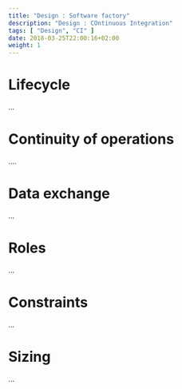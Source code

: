 ```yaml
---
title: "Design : Software factory"
description: "Design : COntinuous Integration"
tags: [ "Design", "CI" ]
date: 2018-03-25T22:00:16+02:00
weight: 1
---
```

# Lifecycle 

...

# Continuity of operations

....

# Data exchange

...

# Roles 

...

# Constraints

...

# Sizing

...